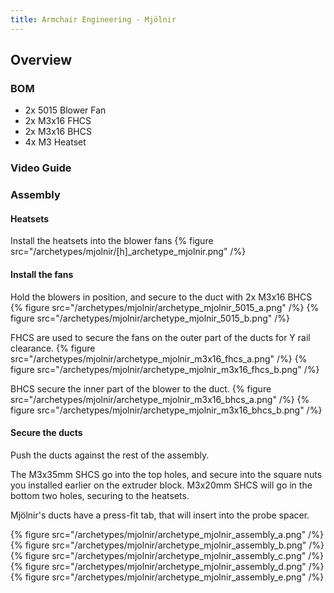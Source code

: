 ```yaml
---
title: Armchair Engineering - Mjölnir
---
```


## Overview


### BOM
- 2x 5015 Blower Fan
- 2x M3x16 FHCS
- 2x M3x16 BHCS
- 4x M3 Heatset

### Video Guide


### Assembly

#### Heatsets
Install the heatsets into the blower fans
{% figure src="/archetypes/mjolnir/[h]_archetype_mjolnir.png" /%}

#### Install the fans
Hold the blowers in position, and secure to the duct with 2x M3x16 BHCS
{% figure src="/archetypes/mjolnir/archetype_mjolnir_5015_a.png" /%}
{% figure src="/archetypes/mjolnir/archetype_mjolnir_5015_b.png" /%}

FHCS are used to secure the fans on the outer part of the ducts for Y rail clearance.
{% figure src="/archetypes/mjolnir/archetype_mjolnir_m3x16_fhcs_a.png" /%}
{% figure src="/archetypes/mjolnir/archetype_mjolnir_m3x16_fhcs_b.png" /%}

BHCS secure the inner part of the blower to the duct.
{% figure src="/archetypes/mjolnir/archetype_mjolnir_m3x16_bhcs_a.png" /%}
{% figure src="/archetypes/mjolnir/archetype_mjolnir_m3x16_bhcs_b.png" /%}

#### Secure the ducts
Push the ducts against the rest of the assembly.

The M3x35mm SHCS go into the top holes, and secure into the square nuts you installed earlier on the extruder block.
M3x20mm SHCS will go in the bottom two holes, securing to the heatsets.

Mjölnir's ducts have a press-fit tab, that will insert into the probe spacer.

{% figure src="/archetypes/mjolnir/archetype_mjolnir_assembly_a.png" /%}
{% figure src="/archetypes/mjolnir/archetype_mjolnir_assembly_b.png" /%}
{% figure src="/archetypes/mjolnir/archetype_mjolnir_assembly_c.png" /%}
{% figure src="/archetypes/mjolnir/archetype_mjolnir_assembly_d.png" /%}
{% figure src="/archetypes/mjolnir/archetype_mjolnir_assembly_e.png" /%}
